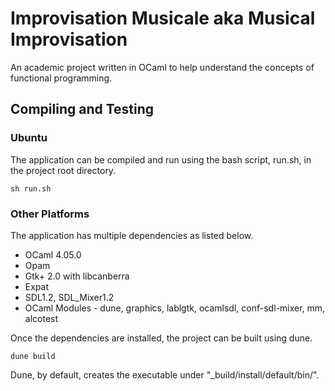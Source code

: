 # Improvisation Musicale aka Musical Improvisation

An academic project written in OCaml to help understand the concepts of functional programming.

## Compiling and Testing

### Ubuntu

The application can be compiled and run using the bash script, run.sh, in the project root directory.

```
sh run.sh
```

### Other Platforms

The application has multiple dependencies as listed below.

* OCaml 4.05.0
* Opam
* Gtk+ 2.0 with libcanberra
* Expat
* SDL1.2, SDL_Mixer1.2
* OCaml Modules - dune, graphics, lablgtk, ocamlsdl, conf-sdl-mixer, mm, alcotest

Once the dependencies are installed, the project can be built using dune. 

```
dune build
```

Dune, by default, creates the executable under "_build/install/default/bin/".